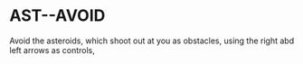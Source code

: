 # AST--AVOID
Avoid the asteroids, which shoot out at you as obstacles, using the right abd left arrows as controls,
